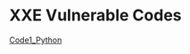 # XXE Vulnerable Codes

[Code1_Python](https://github.com/Git-K3rnel/Vulnerable_Code_Snippets/blob/main/SSTI/Code1_Python.md)
